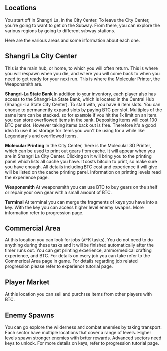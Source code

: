 ## Locations
You start off in Shangri La, in the City Center. To leave the City Center, you're going to want to get on the Subway. From there, you can explore the various regions by going to different subway stations.

Here are the various areas and some information about each one.

## Shangri La City Center
This is the main hub, or home, to which you will often return. This is where you will respawn when you die, and where you will come back to when you need to get ready for your next run. This is where the Molecular Printer, the Weaponsmith are.

**Shangri-La State Bank**
In addition to your inventory, each player also has access to the Shangri-La State Bank, which is located in the Central Hub (Shangri-La State City Center).
To start with, you have 6 item slots. You can choose to permanently expand slots by paying BTC per slot. Multiples of the same item can be stacked, so for example if you hit the 1k limit on an item, you can store overflowed items in the bank.
Depositing items will cost 100 BTC per slot. However taking items back out is free. Therefore it's a good idea to use it as storage for items you won't be using for a while like Legendary's and overflowed items.

**Molecular Printing**
In the City Center, there is the Molecular 3D Printer, which can be used to print out gears from cache. It will appear when you are in Shangri La City Center. Clicking on it will bring you to the printing panel which lists all cache you have. It costs bitcoin to print, so make sure you have enough. All details including BTC cost and experience it will give will be listed on the cache printing panel.
Information on printing levels read the experience page.

**Weaponsmith**
At weaponsmith you can use BTC to buy gears on the shelf or repair your own gear with a small amount of BTC.

**Terminal**
At terminal you can merge the fragments of keys you have into a key. With the key you can access higher level enemy swapns. More information refer to progression page.

## Commercial Area
At this location you can look for jobs (AFK tasks). You do not need to do anything during these tasks and it will be finished automatically after the timer runs out.
You can get printing experience, ammo/medical crafting experience, and BTC.
For details on every job you can take refer to the Commerical Area page in game.
For details regarding job related progression please refer to experience tutorial page.

## Player Market
At this location you can sell and purchase items from other players with BTC.

## Enemy Spawns
You can go explore the wilderness and combat enemies by taking transport. Each sector have multiple locations that cover a range of levels. Higher levels spawn stronger enemies with better rewards. Advanced sectors need keys to unlock. For more details on keys, refer to progression tutorial page.


